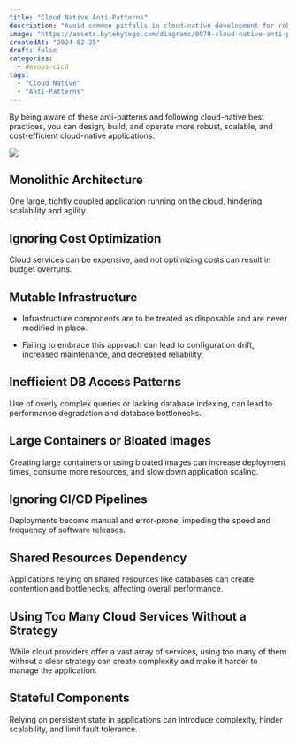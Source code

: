 ```yaml
---
title: "Cloud Native Anti-Patterns"
description: "Avoid common pitfalls in cloud-native development for robust applications."
image: "https://assets.bytebytego.com/diagrams/0070-cloud-native-anti-patterns.png"
createdAt: "2024-02-25"
draft: false
categories:
  - devops-cicd
tags:
  - "Cloud Native"
  - "Anti-Patterns"
---
```


By being aware of these anti-patterns and following cloud-native best practices, you can design, build, and operate more robust, scalable, and cost-efficient cloud-native applications.

![](https://assets.bytebytego.com/diagrams/0070-cloud-native-anti-patterns.png)

## Monolithic Architecture

One large, tightly coupled application running on the cloud, hindering scalability and agility.

## Ignoring Cost Optimization

Cloud services can be expensive, and not optimizing costs can result in budget overruns.

## Mutable Infrastructure

*   Infrastructure components are to be treated as disposable and are never modified in place.

*   Failing to embrace this approach can lead to configuration drift, increased maintenance, and decreased reliability.

## Inefficient DB Access Patterns

Use of overly complex queries or lacking database indexing, can lead to performance degradation and database bottlenecks.

## Large Containers or Bloated Images

Creating large containers or using bloated images can increase deployment times, consume more resources, and slow down application scaling.

## Ignoring CI/CD Pipelines

Deployments become manual and error-prone, impeding the speed and frequency of software releases.

## Shared Resources Dependency

Applications relying on shared resources like databases can create contention and bottlenecks, affecting overall performance.

## Using Too Many Cloud Services Without a Strategy

While cloud providers offer a vast array of services, using too many of them without a clear strategy can create complexity and make it harder to manage the application.

## Stateful Components

Relying on persistent state in applications can introduce complexity, hinder scalability, and limit fault tolerance.
